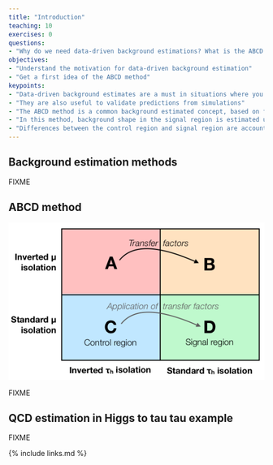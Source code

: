 ```yaml
---
title: "Introduction"
teaching: 10
exercises: 0
questions:
- "Why do we need data-driven background estimations? What is the ABCD method?"
objectives:
- "Understand the motivation for data-driven background estimation"
- "Get a first idea of the ABCD method"
keypoints:
- "Data-driven background estimates are a must in situations where you cannot get a reliable estimate from simulation"
- "They are also useful to validate predictions from simulations"
- "The ABCD method is a common background estimated concept, based on four different regions in phase space"
- "In this method, background shape in the signal region is estimated using a control region"
- "Differences between the control region and signal region are accounted for by event weights called transfer factors"
---
```


## Background estimation methods

FIXME

## ABCD method

![](assets/img/abcd_diagram.png)

FIXME


## QCD estimation in Higgs to tau tau example

FIXME

{% include links.md %}

